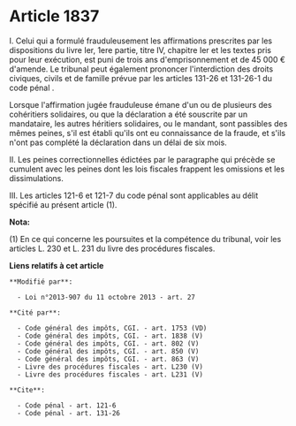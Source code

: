 # Article 1837

I. Celui qui a formulé frauduleusement les affirmations prescrites par les dispositions du livre Ier, 1ere partie, titre IV,
chapitre Ier et les textes pris pour leur exécution, est puni de trois ans d'emprisonnement et de 45 000 € d'amende. Le
tribunal peut également prononcer l'interdiction des droits civiques, civils et de famille prévue par                les
articles 131-26 et 131-26-1 du code pénal . 

Lorsque l'affirmation jugée frauduleuse émane d'un ou de plusieurs des cohéritiers solidaires, ou que la déclaration a été
souscrite par un mandataire, les autres héritiers solidaires, ou le mandant, sont passibles des mêmes peines, s'il est établi
qu'ils ont eu connaissance de la fraude, et s'ils n'ont pas complété la déclaration dans un délai de six mois. 

II. Les peines correctionnelles édictées par le paragraphe qui précède se cumulent avec les peines dont les lois fiscales
frappent les omissions et les dissimulations. 

III. Les articles 121-6 et 121-7 du code pénal sont applicables au délit spécifié au présent article (1).

**Nota:**

(1) En ce qui concerne les poursuites et la compétence du tribunal, voir les articles L. 230 et L. 231 du livre des
procédures fiscales.

**Liens relatifs à cet article**

	**Modifié par**:

	  - Loi n°2013-907 du 11 octobre 2013 - art. 27

	**Cité par**:

	  - Code général des impôts, CGI. - art. 1753 (VD)
	  - Code général des impôts, CGI. - art. 1838 (V)
	  - Code général des impôts, CGI. - art. 802 (V)
	  - Code général des impôts, CGI. - art. 850 (V)
	  - Code général des impôts, CGI. - art. 863 (V)
	  - Livre des procédures fiscales - art. L230 (V)
	  - Livre des procédures fiscales - art. L231 (V)

	**Cite**:

	  - Code pénal - art. 121-6
	  - Code pénal - art. 131-26
